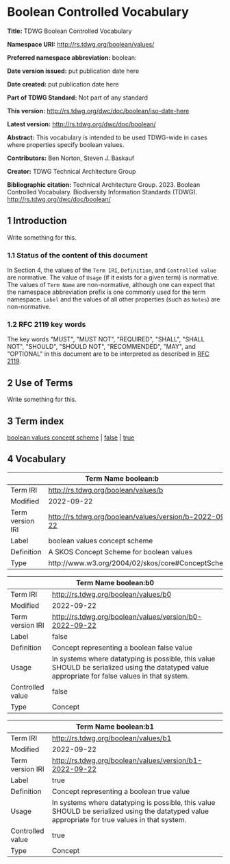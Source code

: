 # Boolean Controlled Vocabulary

**Title:** TDWG Boolean Controlled Vocabulary

**Namespace URI:** http://rs.tdwg.org/boolean/values/

**Preferred namespace abbreviation:** boolean:

**Date version issued:** put publication date here

**Date created:** put publication date here

**Part of TDWG Standard:** Not part of any standard

**This version:** http://rs.tdwg.org/dwc/doc/boolean/iso-date-here

**Latest version:** http://rs.tdwg.org/dwc/doc/boolean/

**Abstract:** This vocabulary is intended to be used TDWG-wide in cases where properties specify boolean values. 

**Contributors:** Ben Norton, Steven J. Baskauf

**Creator:** TDWG Technical Architecture Group

**Bibliographic citation:** Technical Architecture Group. 2023. Boolean Controlled Vocabulary. Biodiversity Information Standards (TDWG). <http://rs.tdwg.org/dwc/doc/boolean/>


## 1 Introduction

Write something for this.

### 1.1 Status of the content of this document

In Section 4, the values of the `Term IRI`, `Definition`, and `Controlled value` are normative. The value of `Usage` (if it exists for a given term) is normative.  The values of `Term Name` are non-normative, although one can expect that the namespace abbreviation prefix is one commonly used for the term namespace.  `Label` and the values of all other properties (such as `Notes`) are non-normative.

### 1.2 RFC 2119 key words
The key words "MUST", "MUST NOT", "REQUIRED", "SHALL", "SHALL NOT", "SHOULD", "SHOULD NOT", "RECOMMENDED", "MAY", and "OPTIONAL" in this document are to be interpreted as described in [RFC 2119](https://tools.ietf.org/html/rfc2119).

## 2 Use of Terms

Write something for this.

## 3 Term index


[boolean values concept scheme](#boolean_b) |
[false](#boolean_b0) |
[true](#boolean_b1) 

## 4 Vocabulary
<table>
	<thead>
		<tr>
			<th colspan="2"><a id="boolean_b"></a>Term Name  boolean:b</th>
		</tr>
	</thead>
	<tbody>
		<tr>
			<td>Term IRI</td>
			<td><a href="http://rs.tdwg.org/boolean/values/b">http://rs.tdwg.org/boolean/values/b</a></td>
		</tr>
		<tr>
			<td>Modified</td>
			<td>2022-09-22</td>
		</tr>
		<tr>
			<td>Term version IRI</td>
			<td><a href="http://rs.tdwg.org/boolean/values/version/b-2022-09-22">http://rs.tdwg.org/boolean/values/version/b-2022-09-22</a></td>
		</tr>
		<tr>
			<td>Label</td>
			<td>boolean values concept scheme</td>
		</tr>
		<tr>
			<td>Definition</td>
			<td>A SKOS Concept Scheme for boolean values</td>
		</tr>
		<tr>
			<td>Type</td>
			<td>http://www.w3.org/2004/02/skos/core#ConceptScheme</td>
		</tr>
	</tbody>
</table>

<table>
	<thead>
		<tr>
			<th colspan="2"><a id="boolean_b0"></a>Term Name  boolean:b0</th>
		</tr>
	</thead>
	<tbody>
		<tr>
			<td>Term IRI</td>
			<td><a href="http://rs.tdwg.org/boolean/values/b0">http://rs.tdwg.org/boolean/values/b0</a></td>
		</tr>
		<tr>
			<td>Modified</td>
			<td>2022-09-22</td>
		</tr>
		<tr>
			<td>Term version IRI</td>
			<td><a href="http://rs.tdwg.org/boolean/values/version/b0-2022-09-22">http://rs.tdwg.org/boolean/values/version/b0-2022-09-22</a></td>
		</tr>
		<tr>
			<td>Label</td>
			<td>false</td>
		</tr>
		<tr>
			<td>Definition</td>
			<td>Concept representing a boolean false value</td>
		</tr>
		<tr>
			<td>Usage</td>
			<td>In systems where datatyping is possible, this value SHOULD be serialized using the datatyped value appropriate for false values in that system.</td>
		</tr>
		<tr>
			<td>Controlled value</td>
			<td>false</td>
		</tr>
		<tr>
			<td>Type</td>
			<td>Concept</td>
		</tr>
	</tbody>
</table>

<table>
	<thead>
		<tr>
			<th colspan="2"><a id="boolean_b1"></a>Term Name  boolean:b1</th>
		</tr>
	</thead>
	<tbody>
		<tr>
			<td>Term IRI</td>
			<td><a href="http://rs.tdwg.org/boolean/values/b1">http://rs.tdwg.org/boolean/values/b1</a></td>
		</tr>
		<tr>
			<td>Modified</td>
			<td>2022-09-22</td>
		</tr>
		<tr>
			<td>Term version IRI</td>
			<td><a href="http://rs.tdwg.org/boolean/values/version/b1-2022-09-22">http://rs.tdwg.org/boolean/values/version/b1-2022-09-22</a></td>
		</tr>
		<tr>
			<td>Label</td>
			<td>true</td>
		</tr>
		<tr>
			<td>Definition</td>
			<td>Concept representing a boolean true value</td>
		</tr>
		<tr>
			<td>Usage</td>
			<td>In systems where datatyping is possible, this value SHOULD be serialized using the datatyped value appropriate for true values in that system.</td>
		</tr>
		<tr>
			<td>Controlled value</td>
			<td>true</td>
		</tr>
		<tr>
			<td>Type</td>
			<td>Concept</td>
		</tr>
	</tbody>
</table>


